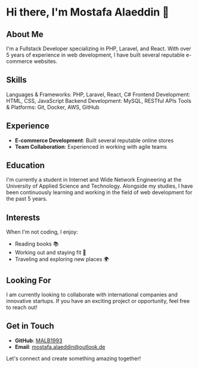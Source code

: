 # Hi there, I'm Mostafa Alaeddin 👋

## About Me

I'm a Fullstack Developer specializing in PHP, Laravel, and React. With over 5 years of experience in web development, I have built several reputable e-commerce websites.

## Skills
Languages & Frameworks: PHP, Laravel, React, C#
Frontend Development: HTML, CSS, JavaScript
Backend Development: MySQL, RESTful APIs
Tools & Platforms: Git, Docker, AWS, GitHub


## Experience

- **E-commerce Development**: Built several reputable online stores
- **Team Collaboration**: Experienced in working with agile teams

## Education

I'm currently a student in Internet and Wide Network Engineering at the University of Applied Science and Technology. Alongside my studies, I have been continuously learning and working in the field of web development for the past 5 years.

## Interests

When I'm not coding, I enjoy:
- Reading books 📚
- Working out and staying fit 💪
- Traveling and exploring new places 🌍

## Looking For

I am currently looking to collaborate with international companies and innovative startups. If you have an exciting project or opportunity, feel free to reach out!

## Get in Touch

- **GitHub**: [MALB1993](https://github.com/MALB1993)
- **Email**: mostafa.alaeddin@outlook.de

Let's connect and create something amazing together!
